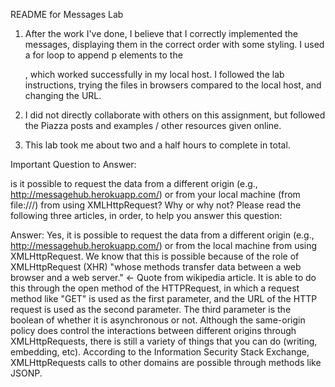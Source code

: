 README for Messages Lab

1. After the work I've done, I believe that I correctly implemented the messages, displaying them in the correct order with some styling. I used a for loop to append p elements to the <div>, which worked successfully in my local host. I followed the lab instructions, trying the files in browsers compared to the local host, and changing the URL. 

2. I did not directly collaborate with others on this assignment, but followed the Piazza posts and examples / other resources given online. 

3. This lab took me about two and a half hours to complete in total. 


Important Question to Answer:

is it possible to request the data from a different origin (e.g., http://messagehub.herokuapp.com/) or from your local machine (from file:///) from using XMLHttpRequest? Why or why not? Please read the following three articles, in order, to help you answer this question:

Answer: Yes, it is possible to request the data from a different origin (e.g., http://messagehub.herokuapp.com/) or from the local machine from using XMLHttpRequest. We know that this is possible because of the role of XMLHttpRequest (XHR) "whose methods transfer data between a web browser and a web server." <- Quote from wikipedia article. It is able to do this through the open method of the HTTPRequest, in which a request method like "GET" is used as the first parameter, and the URL of the HTTP request is used as the second parameter. The third parameter is the boolean of whether it is asynchronous or not. Although the same-origin policy does control the interactions between different origins through XMLHttpRequests, there is still a variety of things that you can do (writing, embedding, etc). According to the Information Security Stack Exchange, XMLHttpRequests calls to other domains are possible through methods like JSONP.







